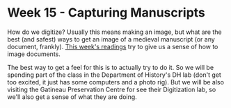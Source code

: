 # Week 15 - Capturing Manuscripts

How do we digitize? Usually this means making an image, but what are the best \(and safest\) ways to get an image of a medieval manuscript \(or any document, frankly\). [This week's readings](https://medievalbook.gitbook.io/digitizing-medieval-archives/readings#15-capturing-medieval-manuscripts) try to give us a sense of how to image documents. 

The best way to get a feel for this is to actually try to do it. So we will be spending part of the class in the Department of History's DH lab \(don't get too excited, it just has some computers and a photo rig\). But we will be also visiting the Gatineau Preservation Centre for see their Digitization lab, so we'll also get a sense of what they are doing.

